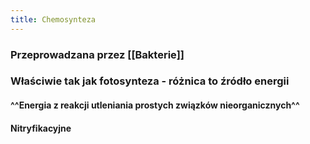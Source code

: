 ```yaml
---
title: Chemosynteza
---
```


### Przeprowadzana przez [[Bakterie]]
### Właściwie tak jak fotosynteza - różnica to **źródło energii**
#### ^^Energia z reakcji utleniania prostych związków nieorganicznych^^
#### Nitryfikacyjne
